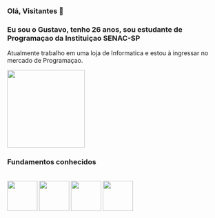 <!--
**IMazorI/IMazorI** is a ✨ _special_ ✨ repository because its `README.md` (this file) appears on your GitHub profile.

Here are some ideas to get you started:

- 🔭 I’m currently working on ...
- 🌱 I’m currently learning ...
- 👯 I’m looking to collaborate on ...
- 🤔 I’m looking for help with ...
- 💬 Ask me about ...
- 📫 How to reach me: ...
- 😄 Pronouns: ...
- ⚡ Fun fact: ...
-->
### Olá, Visitantes 👋

### Eu sou o Gustavo, tenho 26 anos, sou estudante de Programaçao da Instituiçao SENAC-SP

Atualmente trabalho em uma loja de Informatica e estou à ingressar no mercado de Programaçao.


     
          
  <img align="center" height="180em" src="https://www.alura.com.br/artigos/assets/como-criar-um-readme-para-seu-perfil-github/imagem14.gif"/>
  
  

### Fundamentos conhecidos <br>

<div style="display: inline_block"><br>
  <img align="center" width="70" src="https://cdn.jsdelivr.net/gh/devicons/devicon/icons/html5/html5-original.svg">
  <img align="center" width="70" src="https://cdn.jsdelivr.net/gh/devicons/devicon/icons/css3/css3-original.svg">
  <img align="center" width="70" src="https://cdn.jsdelivr.net/gh/devicons/devicon/icons/mysql/mysql-original-wordmark.svg">
  <img align="center" width="70" src="https://cdn.jsdelivr.net/gh/devicons/devicon/icons/csharp/csharp-original.svg" />
          
  





